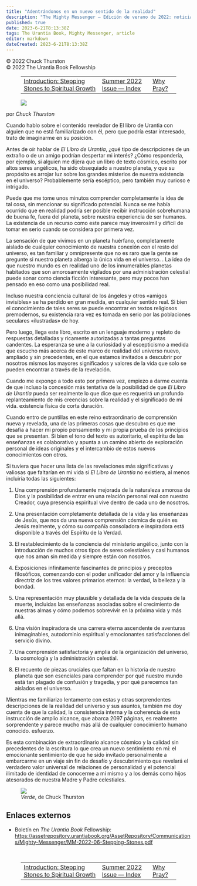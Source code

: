 ```yaml
---
title: "Adentrándonos en un nuevo sentido de la realidad"
description: "The Mighty Messenger — Edición de verano de 2022: noticias y opiniones para los lectores de El Libro de Urantia"
published: true
date: 2023-6-21T8:13:38Z
tags: The Urantia Book, Mighty Messenger, article
editor: markdown
dateCreated: 2023-6-21T8:13:38Z
---
```


<p class="v-card v-sheet theme--light grey lighten-3 px-2">© 2022 Chuck Thurston<br>© 2022 The Urantia Book Fellowship</p>
<figure class="table chapter-navigator">
  <table>
    <tbody>
      <tr>
        <td>
        <a href="/es/article/Jena_Lassiter/Introduction_Stepping_Stones_to_Spiritual_Growth">
          <span class="mdi mdi-arrow-left-drop-circle"></span><span class="pl-2">Introduction: Stepping Stones to Spiritual Growth</span>
        </a>
        </td>
        <td>
        <a href="/es/index/articles_mighty_messenger#summer-2022-issue">
          <span class="mdi mdi-book-open-variant"></span><span class="pl-2">Summer 2022 Issue — Index</span>
        </a>
        </td>
        <td>
        <a href="/es/article/Kaye_and_William_Cooper/Why_Pray">
          <span class="pr-2">Why Pray?</span><span class="mdi mdi-arrow-right-drop-circle"></span>
        </a>
        </td>
      </tr>
    </tbody>
  </table>
</figure>


<figure id="Figure_1" class="image urantiapedia estilo-imagen-alinear-izquierda">
<img src="/image/article/The_Mighty_Messenger/2022_Summer/006.jpg">
</figure>

por _Chuck Thurston_

Cuando hablo sobre el contenido revelador de El libro de Urantia con alguien que no está familiarizado con él, pero que podría estar interesado, trato de imaginarme en su posición.

Antes de oír hablar de _El Libro de Urantia_, ¿qué tipo de descripciones de un extraño o de un amigo podrían despertar mi interés? ¿Cómo respondería, por ejemplo, si alguien me dijera que un libro de texto cósmico, escrito por altos seres angélicos, ha sido obsequiado a nuestro planeta, y que su propósito es arrojar luz sobre los grandes misterios de nuestra existencia en el universo? Probablemente sería escéptico, pero también muy curioso e intrigado.

Puede que me tome unos minutos comprender completamente la idea de tal cosa, sin mencionar su significado potencial. Nunca se me había ocurrido que en realidad podría ser posible recibir instrucción sobrehumana de buena fe, fuera del planeta, sobre nuestra experiencia de ser humanos. La existencia de un recurso como este parece muy inverosímil y difícil de tomar en serio cuando se considera por primera vez.

La sensación de que vivimos en un planeta huérfano, completamente aislado de cualquier conocimiento de nuestra conexión con el resto del universo, es tan familiar y omnipresente que no es raro que la gente se pregunte si nuestro planeta alberga la única vida en el universo. . La idea de que nuestro mundo es en realidad uno de los innumerables planetas habitados que son amorosamente vigilados por una administración celestial puede sonar como ciencia ficción interesante, pero muy pocos han pensado en eso como una posibilidad real.

Incluso nuestra conciencia cultural de los ángeles y otros «amigos invisibles» se ha perdido en gran medida, en cualquier sentido real. Si bien el conocimiento de tales seres se puede encontrar en textos religiosos premodernos, su existencia rara vez es tomada en serio por las poblaciones seculares «ilustradas» de hoy.

Pero luego, llega este libro, escrito en un lenguaje moderno y repleto de respuestas detalladas y ricamente autorizadas a tantas preguntas candentes. La esperanza se une a la curiosidad y al escepticismo a medida que escucho más acerca de este marco de realidad del universo nuevo, ampliado y sin precedentes, en el que estamos invitados a descubrir por nosotros mismos los mayores significados y valores de la vida que solo se pueden encontrar a través de la revelación.

Cuando me expongo a todo esto por primera vez, empiezo a darme cuenta de que incluso la concesión más tentativa de la posibilidad de que _El Libro de Urantia_ pueda ser realmente lo que dice que es requerirá un profundo replanteamiento de mis creencias sobre la realidad y el significado de mi vida. existencia física de corta duración.

Cuando entro de puntillas en este reino extraordinario de comprensión nueva y revelada, una de las primeras cosas que descubro es que me desafía a hacer mi propio pensamiento y mi propia prueba de los principios que se presentan. Si bien el tono del texto es autoritario, el espíritu de las enseñanzas es colaborativo y apunta a un camino abierto de exploración personal de ideas originales y el intercambio de estos nuevos conocimientos con otros.

Si tuviera que hacer una lista de las revelaciones más significativas y valiosas que faltarían en mi vida si _El Libro de Urantia_ no existiera, al menos incluiría todas las siguientes:

1. Una comprensión profundamente mejorada de la naturaleza amorosa de Dios y la posibilidad de entrar en una relación personal real con nuestro Creador, cuya presencia espiritual vive dentro de cada uno de nosotros.

2. Una presentación completamente detallada de la vida y las enseñanzas de Jesús, que nos da una nueva comprensión cósmica de quién es Jesús realmente, y cómo su compañía consoladora e inspiradora está disponible a través del Espíritu de la Verdad.

3. El restablecimiento de la conciencia del ministerio angélico, junto con la introducción de muchos otros tipos de seres celestiales y casi humanos que nos aman sin medida y siempre están con nosotros.

4. Exposiciones infinitamente fascinantes de principios y preceptos filosóficos, comenzando con el poder unificador del amor y la influencia directriz de los tres valores primarios eternos: la verdad, la belleza y la bondad.

5. Una representación muy plausible y detallada de la vida después de la muerte, incluidas las enseñanzas asociadas sobre el crecimiento de nuestras almas y cómo podemos sobrevivir en la próxima vida y más allá.

6. Una visión inspiradora de una carrera eterna ascendente de aventuras inimaginables, autodominio espiritual y emocionantes satisfacciones del servicio divino.

7. Una comprensión satisfactoria y amplia de la organización del universo, la cosmología y la administración celestial.

8. El recuento de piezas cruciales que faltan en la historia de nuestro planeta que son esenciales para comprender por qué nuestro mundo está tan plagado de confusión y tragedia, y por qué parecemos tan aislados en el universo.

Mientras me familiarizo lentamente con estas y otras sorprendentes descripciones de la realidad del universo y sus asuntos, también me doy cuenta de que la calidad, la consistencia interna y la coherencia de esta instrucción de amplio alcance, que abarca 2097 páginas, es realmente sorprendente y parece mucho más allá de cualquier conocimiento humano conocido. esfuerzo.

Es esta combinación de extraordinario alcance cósmico y la calidad sin precedentes de la escritura lo que crea un nuevo sentimiento en mí: el emocionante sentimiento de que he sido invitado personalmente a embarcarme en un viaje sin fin de desafío y descubrimiento que revelará el verdadero valor universal de relaciones de personalidad y el potencial ilimitado de identidad de conocerme a mí mismo y a los demás como hijos atesorados de nuestra Madre y Padre celestiales.

<figure id="Figure_2" class="image urantiapedia">
<img src="/image/article/The_Mighty_Messenger/2022_Summer/007.jpg">
<figcaption><em>Verde</em>, de Chuck Thurston</figcaption>
</figure>

## Enlaces externos

* Boletín en _The Urantia Book_ Fellowship: https://assetrepository.urantiabook.org/AssetRepository/Communications/Mighty-Messenger/MM-2022-06-Stepping-Stones.pdf

<br>

<figure class="table chapter-navigator">
  <table>
    <tbody>
      <tr>
        <td>
        <a href="/es/article/Jena_Lassiter/Introduction_Stepping_Stones_to_Spiritual_Growth">
          <span class="mdi mdi-arrow-left-drop-circle"></span><span class="pl-2">Introduction: Stepping Stones to Spiritual Growth</span>
        </a>
        </td>
        <td>
        <a href="/es/index/articles_mighty_messenger#summer-2022-issue">
          <span class="mdi mdi-book-open-variant"></span><span class="pl-2">Summer 2022 Issue — Index</span>
        </a>
        </td>
        <td>
        <a href="/es/article/Kaye_and_William_Cooper/Why_Pray">
          <span class="pr-2">Why Pray?</span><span class="mdi mdi-arrow-right-drop-circle"></span>
        </a>
        </td>
      </tr>
    </tbody>
  </table>
</figure>
